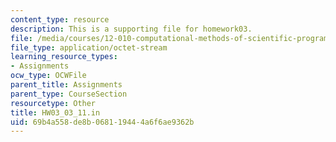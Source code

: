 ```yaml
---
content_type: resource
description: This is a supporting file for homework03.
file: /media/courses/12-010-computational-methods-of-scientific-programming-fall-2011/69b4a558de8b068119444a6f6ae9362b_HW03_03_11.in
file_type: application/octet-stream
learning_resource_types:
- Assignments
ocw_type: OCWFile
parent_title: Assignments
parent_type: CourseSection
resourcetype: Other
title: HW03_03_11.in
uid: 69b4a558-de8b-0681-1944-4a6f6ae9362b
---
```


